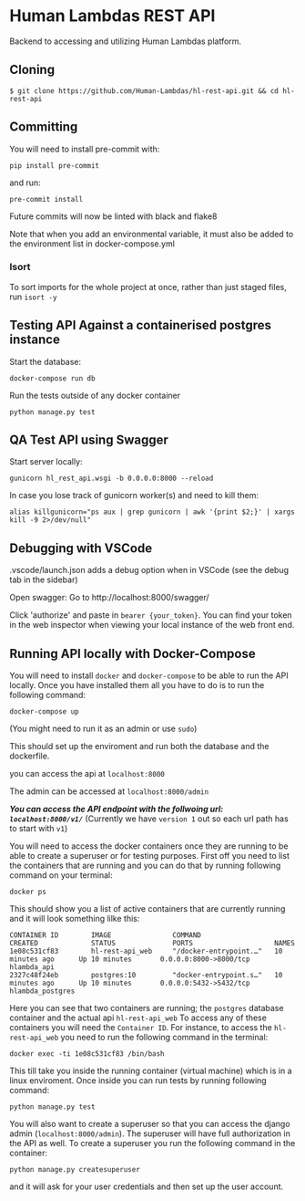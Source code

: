 # Human Lambdas REST API

Backend to accessing and utilizing Human Lambdas platform.

## Cloning

```
$ git clone https://github.com/Human-Lambdas/hl-rest-api.git && cd hl-rest-api
```

## Committing

You will need to install pre-commit with:

```
pip install pre-commit
```

and run:

```
pre-commit install
```

Future commits will now be linted with black and flake8

Note that when you add an environmental variable, it must also be added to the environment list in docker-compose.yml

### Isort

To sort imports for the whole project at once, rather than just staged files, run `isort -y`

## Testing API Against a containerised postgres instance

Start the database:

```
docker-compose run db
```

Run the tests outside of any docker container

```
python manage.py test
```

## QA Test API using Swagger

Start server locally:

```
gunicorn hl_rest_api.wsgi -b 0.0.0.0:8000 --reload
```

In case you lose track of gunicorn worker(s) and need to kill them:

```
alias killgunicorn="ps aux | grep gunicorn | awk '{print $2;}' | xargs kill -9 2>/dev/null"
```

## Debugging with VSCode

.vscode/launch.json adds a debug option when in VSCode (see the debug tab in the sidebar)

Open swagger:
Go to http://localhost:8000/swagger/

Click 'authorize' and paste in `bearer {your_token}`. You can find your token in the web inspector when viewing your local instance of the web front end.

## Running API locally with Docker-Compose

You will need to install `docker` and `docker-compose` to be able to run the API locally.
Once you have installed them all you have to do is to run the following command:

```
docker-compose up
```

(You might need to run it as an admin or use `sudo`)

This should set up the enviroment and run both the database and the dockerfile.

you can access the api at `localhost:8000`

The admin can be accessed at `localhost:8000/admin`

**_You can access the API endpoint with the follwoing url: `localhost:8000/v1/`_**
(Currently we have `version 1` out so each url path has to start with `v1`)

You will need to access the docker containers once they are running to be able to create a superuser or for testing purposes.
First off you need to list the containers that are running and you can do that by running following command on your terminal:

```
docker ps
```

This should show you a list of active containers that are currently running and it will look something lilke this:

```
CONTAINER ID        IMAGE               COMMAND                  CREATED             STATUS              PORTS                    NAMES
1e08c531cf83        hl-rest-api_web     "/docker-entrypoint.…"   10 minutes ago      Up 10 minutes       0.0.0.0:8000->8000/tcp   hlambda_api
2327c48f24eb        postgres:10         "docker-entrypoint.s…"   10 minutes ago      Up 10 minutes       0.0.0.0:5432->5432/tcp   hlambda_postgres
```

Here you can see that two containers are running; the `postgres` database container and the actual api `hl-rest-api_web`
To access any of these containers you will need the `Container ID`. For instance, to access the `hl-rest-api_web` you need to run the following command in the terminal:

```
docker exec -ti 1e08c531cf83 /bin/bash
```

This till take you inside the running container (virtual machine) which is in a linux enviroment.
Once inside you can run tests by running following command:

```
python manage.py test
```

You will also want to create a superuser so that you can access the django admin (`localhost:8000/admin`). The superuser will have full authorization in the API as well.
To create a superuser you run the following command in the container:

```
python manage.py createsuperuser
```

and it will ask for your user credentials and then set up the user account.
